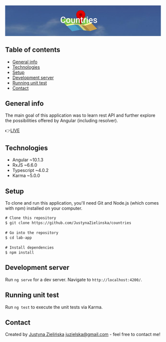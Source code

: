 ![Logo aplikacji](./src/assets/images/countries.jpg)

## Table of contents
* [General info](#general-info)
* [Technologies](#technologies)
* [Setup](#setup)
* [Development server](#development-server)
* [Running unit test](#running-unit-test)
* [Contact](#contact)

## General info
The main goal of this application was to learn rest API and further explore the possibilities offered by Angular (including resolver).

:point_right:[LIVE](https://justynazielinska.github.io/countries)

## Technologies
* Angular ~10.1.3
* RxJS ~6.6.0
* Typescript ~4.0.2
* Karma ~5.0.0

## Setup
To clone and run this application, you'll need Git and Node.js (which comes with npm) installed on your computer.

```
# Clone this repository
$ git clone https://github.com/JustynaZielinska/countries

# Go into the repository
$ cd lab-app

# Install dependencies
$ npm install
```

## Development server
Run `ng serve` for a dev server. Navigate to `http://localhost:4200/`. 

## Running unit test
Run `ng test` to execute the unit tests via Karma.

## Contact
Created by [Justyna Zielińska](https://www.linkedin.com/in/j-zielinska/)
juzielska@gmail.com - feel free to contact me!